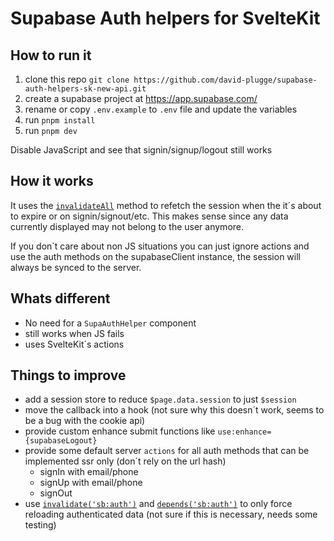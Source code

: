 # Supabase Auth helpers for SvelteKit

## How to run it

1. clone this repo `git clone https://github.com/david-plugge/supabase-auth-helpers-sk-new-api.git`
2. create a supabase project at https://app.supabase.com/
3. rename or copy `.env.example` to `.env` file and update the variables
4. run `pnpm install`
5. run `pnpm dev`

Disable JavaScript and see that signin/signup/logout still works

## How it works

It uses the [`invalidateAll`](https://kit.svelte.dev/docs/modules#$app-navigation-invalidateall) method to refetch the session when the it´s about to expire or on signin/signout/etc.
This makes sense since any data currently displayed may not belong to the user anymore.

If you don´t care about non JS situations you can just ignore actions and use the auth methods on the supabaseClient instance, the session will always be synced to the server.

## Whats different

- No need for a `SupaAuthHelper` component
- still works when JS fails
- uses SvelteKit´s actions

## Things to improve

- add a session store to reduce `$page.data.session` to just `$session`
- move the callback into a hook (not sure why this doesn´t work, seems to be a bug with the cookie api)
- provide custom enhance submit functions like `use:enhance={supabaseLogout}`
- provide some default server `actions` for all auth methods that can be implemented ssr only (don´t rely on the url hash)
  - signIn with email/phone
  - signUp with email/phone
  - signOut
- use [`invalidate('sb:auth')`](https://kit.svelte.dev/docs/modules#$app-navigation-invalidate) and [`depends('sb:auth')`](https://kit.svelte.dev/docs/load#input-methods-depends) to only force reloading authenticated data (not sure if this is necessary, needs some testing)
